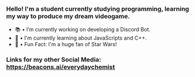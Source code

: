 ### Hello! I'm a student currently studying programming, learning my way to produce my dream videogame.

- 📚 • I’m currently working on developing a Discord Bot.
- 🧠 • I'm currently learning about JavaScripts and C++.
- 💫 • Fun Fact: I'm a huge fan of Star Wars!

### Links for my other Social Media: https://beacons.ai/everydaychemist

<!--
**Sorceremist/Sorceremist** is a ✨ _special_ ✨ repository because its `README.md` (this file) appears on your GitHub profile.

Here are some ideas to get you started:

- 🔭 I’m currently working on ...
- 🌱 I’m currently learning ...
- 👯 I’m looking to collaborate on ...
- 🤔 I’m looking for help with ...
- 💬 Ask me about ...
- 📫 How to reach me: ...
- 😄 Pronouns: ...
- ⚡ Fun fact: ...
-->
